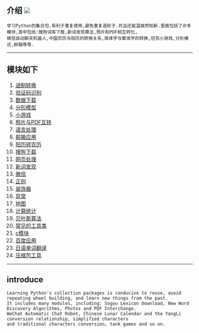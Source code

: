 ## 介绍 ![](https://img.shields.io/badge/Python-3.7-green.svg)

    学习Python的集合包.有利于重复使用,避免重复造轮子.并且还能温故而知新.里面包括了许多模块,其中包括:搜狗词库下载,新词发现算法,照片和PDF相互转化,
    微信自动聊天机器人,中国农历与阳历的转换关系,简体字与繁体字的转换,坦克小游戏,分形模式,邮箱等等.  

________________________

## 模块如下

1.  [进制转换](https://github.com/jtyoui/Jtyoui/tree/master/jtyoui/bs)  
2.  [验证码识别](https://github.com/jtyoui/Jtyoui/tree/master/jtyoui/code)  
3.  [数据下载](https://github.com/jtyoui/Jtyoui/tree/master/jtyoui/data)  
4.  [分形模型](https://github.com/jtyoui/Jtyoui/tree/master/jtyoui/fractal)   
5.  [小游戏 ](https://github.com/jtyoui/Jtyoui/tree/master/jtyoui/game)  
6.  [照片与PDF互转](https://github.com/jtyoui/Jtyoui/tree/master/jtyoui/imagepdf)   
7.  [语言处理 ](https://github.com/jtyoui/Jtyoui/tree/master/jtyoui/language)  
8.  [邮箱应用 ](https://github.com/jtyoui/Jtyoui/tree/master/jtyoui/mail)  
9.  [阳历转农历](https://github.com/jtyoui/Jtyoui/tree/master/jtyoui/plunar)  
10. [搜狗下载](https://github.com/jtyoui/Jtyoui/tree/master/jtyoui/sogou)    
11. [网页处理](https://github.com/jtyoui/Jtyoui/tree/master/jtyoui/web)   
12. [新词发现](https://github.com/jtyoui/Jtyoui/tree/master/jtyoui/word)   
13. [微信](https://github.com/jtyoui/Jtyoui/tree/master/jtyoui/wx)   
14. [正则](https://github.com/jtyoui/Jtyoui/tree/master/jtyoui/regular)   
15. [装饰器](https://github.com/jtyoui/Jtyoui/tree/master/jtyoui/decorator)
16. [异常](https://github.com/jtyoui/Jtyoui/tree/master/jtyoui/error)        
17. [地图](https://github.com/jtyoui/Jtyoui/tree/master/jtyoui/maps)       
18. [计算统计](https://github.com/jtyoui/Jtyoui/tree/master/jtyoui/statistics)
19. [贝叶斯算法](https://github.com/jtyoui/Jtyoui/tree/master/jtyoui/bayes)
20. [常见的工具类](https://github.com/jtyoui/Jtyoui/tree/master/jtyoui/tools)
21. [c模块](https://github.com/jtyoui/Jtyoui/tree/master/jtyoui/c)
22. [百度应用](https://github.com/jtyoui/Jtyoui/tree/master/jtyoui/baidu)
23. [日语单词翻译](https://github.com/jtyoui/Jtyoui/tree/master/jtyoui/jp)
24. [压缩包工具](https://github.com/jtyoui/Jtyoui/tree/master/jtyoui/compress)

__________________________


## introduce
    Learning Python's collection packages is conducive to reuse, avoid repeating wheel building, and learn new things from the past.
    It includes many modules, including: Sogou Lexicon Download, New Word Discovery Algorithms, Photos and PDF Interchange.
    WeChat Automatic Chat Robot, Chinese Lunar Calendar and the YangLi conversion relationship, simplified characters
    and traditional characters conversion, tank games and so on.
